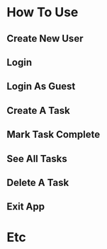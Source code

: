 # How To Use

## Create New User

## Login

## Login As Guest

## Create A Task

## Mark Task Complete

## See All Tasks

## Delete A Task

## Exit App

# Etc
